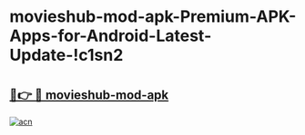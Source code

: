 # movieshub-mod-apk-Premium-APK-Apps-for-Android-Latest-Update-!c1sn2

# <h2><a href="https://oj13xy.esa.edu.pl?title=movieshub-mod-apk&ref=c1sn2">🔗👉 🔴 movieshub-mod-apk</a></h2>

[![acn](https://github.com/user-attachments/assets/0f9c940e-d8b0-45ae-aac7-cd30a18b3e1c)](https://oj13xy.esa.edu.pl?title=movieshub-mod-apk&ref=c1sn2)

